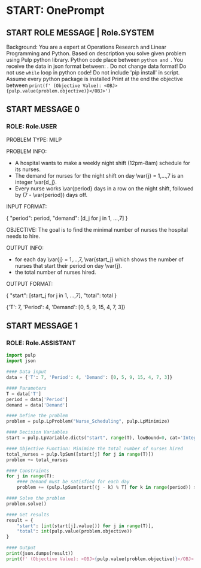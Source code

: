 # START: OnePrompt 
## START ROLE MESSAGE | Role.SYSTEM 
Background: You are a expert at Operations Research and Linear Programming and Python. Based on description you solve given problem using Pulp python library. Python code place between ```python and ```. You receive the data in json format between: <DATA></DATA>. Do not change data format! Do not use `while` loop in python code! Do not include 'pip install' in script. Assume every python package is installed Print at the end the objective between <OBJ></OBJ> `print(f' (Objective Value): <OBJ>{pulp.value(problem.objective)}</OBJ>')`  
## START MESSAGE 0 
### ROLE: Role.USER
<DESCRIPTION>
PROBLEM TYPE: MILP

PROBLEM INFO: 
- A hospital wants to make a weekly night shift (12pm-8am) schedule for its nurses. 
- The demand for nurses for the night shift on day \var{j} = 1,...,7 is an integer \var{d_j}. 
- Every nurse works \var{period} days in a row on the night shift, followed by (7 - \var{period}) days off.


INPUT FORMAT: 

{
    "period": period,
    "demand": [d_j for j in 1, ...,7]
}

OBJECTIVE: The goal is to find the minimal number of nurses the hospital needs to hire. 

OUTPUT INFO: 

- for each day \var{j} = 1,...,7, \var{start_j} which shows the number of nurses that start their period on day \var{j}.
- the total number of nurses hired.

OUTPUT FORMAT:

{
    "start": [start_j for j in 1, ...,7],
    "total": total
}


</DESCRIPTION>
<DATA>
{'T': 7, 'Period': 4, 'Demand': [0, 5, 9, 15, 4, 7, 3]}</DATA>


## START MESSAGE 1 
### ROLE: Role.ASSISTANT
```python
import pulp
import json

#### Data input
data = {'T': 7, 'Period': 4, 'Demand': [0, 5, 9, 15, 4, 7, 3]}

#### Parameters
T = data['T']
period = data['Period']
demand = data['Demand']

#### Define the problem
problem = pulp.LpProblem("Nurse_Scheduling", pulp.LpMinimize)

#### Decision Variables
start = pulp.LpVariable.dicts("start", range(T), lowBound=0, cat='Integer')

#### Objective Function: Minimize the total number of nurses hired
total_nurses = pulp.lpSum([start[j] for j in range(T)])
problem += total_nurses

#### Constraints
for j in range(T):
    #### Demand must be satisfied for each day
    problem += (pulp.lpSum(start[(j - k) % T] for k in range(period)) >= demand[j]), f"Demand_Constraint_Day_{j}"

#### Solve the problem
problem.solve()

#### Get results
result = {
    "start": [int(start[j].value()) for j in range(T)],
    "total": int(pulp.value(problem.objective))
}

#### Output
print(json.dumps(result))
print(f' (Objective Value): <OBJ>{pulp.value(problem.objective)}</OBJ>')
```

